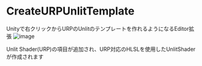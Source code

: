 # CreateURPUnlitTemplate
Unityで右クリックからURPのUnlitのテンプレートを作れるようになるEditor拡張
![image](https://github.com/ayaha401/CreateURPUnlitTemplate/assets/75297336/8f259fad-0abc-4d34-9f09-1dda9d7b2322)

Unlit Shader(URP)の項目が追加され、URP対応のHLSLを使用したUnlitShaderが作成されます

